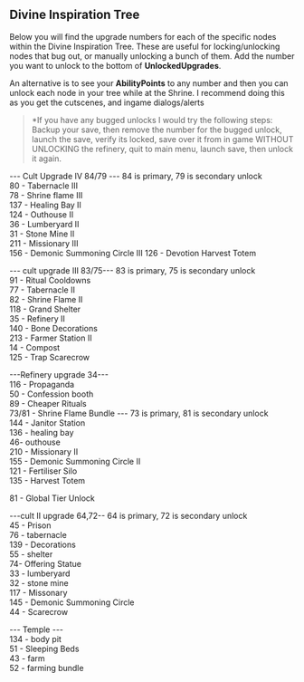## Divine Inspiration Tree

Below you will find the upgrade numbers for each of the specific nodes within the Divine Inspiration Tree. These are useful for locking/unlocking nodes that bug out, or manually unlocking a bunch of them.
Add the number you want to unlock to the bottom of **UnlockedUpgrades**.

An alternative is to see your **AbilityPoints** to any number and then you can unlock each node in your tree while at the Shrine. I recommend doing this as you get the cutscenes, and ingame dialogs/alerts

>*If you have any bugged unlocks I would try the following steps:
>Backup your save, then remove the number for the bugged unlock, launch the save, verify its locked, save over it from in game WITHOUT UNLOCKING the refinery, quit to main menu, launch save, then unlock it again.

--- Cult Upgrade IV 84/79 --- 84 is primary, 79 is secondary unlock  
80 - Tabernacle III  
78 - Shrine flame III  
137 - Healing Bay II  
124 - Outhouse II  
36 - Lumberyard II  
31 - Stone Mine II  
211 - Missionary III  
156 - Demonic Summoning Circle III
126 - Devotion Harvest Totem

--- cult upgrade III 83/75--- 83 is primary, 75 is secondary unlock  
91 - Ritual Cooldowns  
77 - Tabernacle II  
82 - Shrine Flame II  
118 - Grand Shelter  
35 - Refinery II  
140 - Bone Decorations  
213 - Farmer Station II  
14 - Compost  
125 - Trap Scarecrow  

---Refinery upgrade 34---  
116 - Propaganda  
50 - Confession booth  
89 - Cheaper Rituals  
73/81 - Shrine Flame Bundle --- 73 is primary, 81 is secondary unlock  
144 - Janitor Station  
136 - healing bay  
46- outhouse  
210 - Missionary II  
155 - Demonic Summoning Circle II  
121 - Fertiliser Silo  
135 - Harvest Totem  

81 - Global Tier Unlock  

---cult II upgrade 64,72-- 64 is primary, 72 is secondary unlock  
45 - Prison  
76 - tabernacle  
139 - Decorations  
55 - shelter  
74- Offering Statue  
33 - lumberyard  
32 - stone mine  
117 - Missonary  
145 - Demonic Summoning Circle  
44 - Scarecrow  

--- Temple ---  
134 - body pit  
51 - Sleeping Beds  
43 - farm  
52 - farming bundle  
